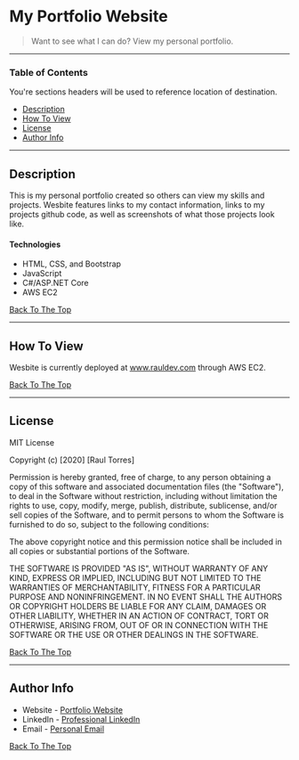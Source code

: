 # My Portfolio Website

> Want to see what I can do? View my personal portfolio.

---

### Table of Contents
You're sections headers will be used to reference location of destination.

- [Description](#description)
- [How To View](#how-to-view)
- [License](#license)
- [Author Info](#author-info)

---

## Description

This is my personal portfolio created so others can view my skills and projects. Wesbite features links to my contact information, links to my projects github code, as well as screenshots of what those projects look like.

#### Technologies

- HTML, CSS, and Bootstrap
- JavaScript
- C#/ASP.NET Core
- AWS EC2

[Back To The Top](#My-Portfolio-Website)

---

## How To View

Wesbite is currently deployed at www.rauldev.com through AWS EC2.

[Back To The Top](#My-Portfolio-Website)

---

## License

MIT License

Copyright (c) [2020] [Raul Torres]

Permission is hereby granted, free of charge, to any person obtaining a copy
of this software and associated documentation files (the "Software"), to deal
in the Software without restriction, including without limitation the rights
to use, copy, modify, merge, publish, distribute, sublicense, and/or sell
copies of the Software, and to permit persons to whom the Software is
furnished to do so, subject to the following conditions:

The above copyright notice and this permission notice shall be included in all
copies or substantial portions of the Software.

THE SOFTWARE IS PROVIDED "AS IS", WITHOUT WARRANTY OF ANY KIND, EXPRESS OR
IMPLIED, INCLUDING BUT NOT LIMITED TO THE WARRANTIES OF MERCHANTABILITY,
FITNESS FOR A PARTICULAR PURPOSE AND NONINFRINGEMENT. IN NO EVENT SHALL THE
AUTHORS OR COPYRIGHT HOLDERS BE LIABLE FOR ANY CLAIM, DAMAGES OR OTHER
LIABILITY, WHETHER IN AN ACTION OF CONTRACT, TORT OR OTHERWISE, ARISING FROM,
OUT OF OR IN CONNECTION WITH THE SOFTWARE OR THE USE OR OTHER DEALINGS IN THE
SOFTWARE.

[Back To The Top](#My-Portfolio-Website)

---

## Author Info

- Website - [Portfolio Website](www.rauldev.com)
- LinkedIn - [Professional LinkedIn](https://www.linkedin.com/in/raul%E2%80%94torres/)
- Email - [Personal Email](raul.torres.dev@gmail.com)

[Back To The Top](#My-Portfolio-Website)
